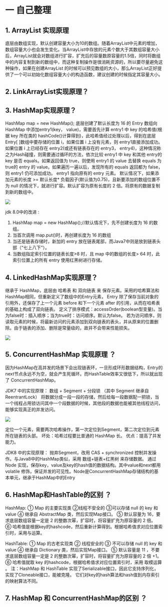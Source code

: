# 一   自己整理

##  1.  ArrayList 实现原理 
底层由数组实现，默认创建容量大小为10的数组。随着ArrayList中元素的增加，数组容量大小也会发生变化。当ArrayList中存放的元素个数大于其数组容量大小后，ArrayList就会对数组进行扩容，扩充后的容量数原容量的1.5倍，同时将数组中的内容复制到新的数组中，而这种复制操作是很消耗资源的，所以要尽量避免这种操作，如果在创建ArrayList 的时候可以预见数组的大小，那么ArrayList正好提供了一个可以初始化数组容量大小的构造函数，建议创建的时候指定其容量大小。

##  2.   LinkArrayList实现原理？

## 3.   HashMap实现原理？
HashMap map = new HashMap();
底层创建了默认长度为 16 的 Entry 数组向 HashMap 中添加entry1(key， value)，需要首先计算 entry1 中 key 的哈希值(根据 key 所在类的 hashCode()计算得到)，此哈希值经过处理以后，得到在底层 Entry[ ]数组中要存储的位置 i，如果位置 i 上没有元素，则 entry1直接添加成功。如果位置 i 上已经存在 entry2(或还有链表存在的 entry3， entry4)，这种情况称之为Hash碰撞，则需要通过循环的方法，依次比较 entry1 中 key 和其他 entry的 key 是否 equals。如果返回值为 true，则使用 entry1 的 value 去替换 equals 为 true的 entry 的 value。如果遍历一遍以后，发现所有的 equals 返回都为 false，则 entry1 仍可添加成功。 entry1 指向原有的 entry 元素。
默认情况下，如果添加元素的长度 >= 默认长度* 负载因子(默认值为0.75)，且新要添加的数组位置不为 null 的情况下，就进行扩容。默认扩容为原有长度的 2 倍。将原有的数据复制到新的数组中。

![](https://upload-images.jianshu.io/upload_images/25046096-437bb53514f521f1.jpg?imageMogr2/auto-orient/strip%7CimageView2/2/w/1240)

jdk 8.0中的改进 :
1.  HashMap map = new HashMap();//默认情况下，先不创建长度为 16 的数组。
2.  当首次调用 map.put()时，再创建长度为 16 的数组
3. 当还是链表存储时，新加的 entry 放在链表尾部，而Java7中则是放到链表头部（“七上八下”）。
4.  当数组指定索引位置的链表长度>8 时，且 map 中的数组的长度> 64 时，此索引位置上的所有 entry 使用红黑树进行存储。

##  4.   LinkedHashMap实现原理？
继承于 HashMap，底层由 哈希表 和 双向链表 来 保存元素。采用的哈希算法和HashMap相同，但重新定义了数组中的Entry元素， Entry 除了保存当前对象的引用外，还保存了上一个元素 before 和下一个元素 after 的引用，从而在哈希表的基础上构成了双向链表。
定义了排序模式：accessOrder(boolean型变量)。当为false时：插入顺序；当为true时：访问顺序。默认为false。  若为访问顺序，则读取元素的时候，将最新访问的元素添加到双向链表的表头，并从原来的位置删除。由于链表的添加、删除是常量级的，故并不会带来性能损失。

![](https://upload-images.jianshu.io/upload_images/25046096-c5ea24cef40b24e4.jpg?imageMogr2/auto-orient/strip%7CimageView2/2/w/1240)

## 5.   ConcurrentHashMap 实现原理 ？
因为HashMap在高并发的场景下会出现链表环，一旦形成环形数据结构，Entry的next节点永远不为空，就会产生死循环。而HashTable效率又很低下，所以就出现了 ConcurrentHashMap。

JDK7 中的实现原理：
数组 + Segment + 分段锁  （其中 Segment 继承自ReentrantLock）
将数据分成一段一段的存储，然后给每一段数据配一把锁，当一个线程占用锁访问其中一个段数据的时候，其他段的数据也能被其他线程访问，能够实现真正的并发访问。

![](https://upload-images.jianshu.io/upload_images/25046096-c99454813b7d5fb5.jpg?imageMogr2/auto-orient/strip%7CimageView2/2/w/1240)

定位一个元素，需要两次哈希操作，第一次定位到Segment，第二次定位到元素所在链表的头部。
坏处：哈希过程要比普通的 HashMap 长。
优点：提高了并发能力。

JDK8 中的实现原理：
抛弃Segment，改用 CAS + synchronized 控制并发操作。与Java8中的HashMap类似，采用 数组+链表+红黑树 来存储数据。
通过 Node 实现，保存key，value及key的hash值的数据结构。其中value和next都用volatile 修饰，保证并发的可见性。Node是ConcurrentHashMap存储结构的基本单元，继承于HashMap中的Entry

## 6.    HashMap和HashTable的区别 ？

HashMap: ① Map 的主要实现类
                 ②线程不安全的
                 ③可以存储 null 的 key 和 value
                 ④ 继承自 AbstractMap 类，然后实现Map接口。
                 ⑤ 默认容量为 16，要求底层数组容量一定是 2 的整数次幂，扩容时，将容量扩充为原容量的 2 倍。
                 ⑥ 哈希值是根据key的hashcode，然后重新计算得到。根据哈希值求对应位置索引时，采用与运算。
              
HashTable: ① Map 的古老实现类
                  ② 线程安全的
                  ③ 不可以存储 null 的 key 和 value
                  ④ 继承自 Dictionary 类，然后实现Map接口。
                  ⑤ 默认容量是 11 ，不要求底层数组容量一定是 2 的整数次幂，扩容时，将容量扩充为原容量的 2 倍 +1。
                  ⑥ 哈希值就取 key 的hashcode，根据哈希值求对应位置索引时，采用 取模运算 。
注：HashMap 和 HashTable 实现了Serializable接口，因此它支持序列化，实现了Cloneable接口，能被克隆。
它们对key的hash算法和hash值到内存索引的映射算法不同。

##  7.   HashMap 和  ConcurrentHashMap的区别 ？

